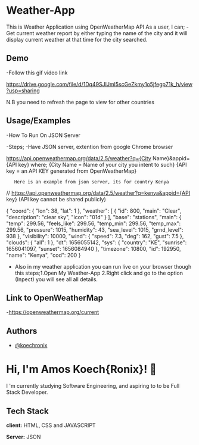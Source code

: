 # Weather-App
This is Weather Application using OpenWeatherMap API
As a user, I can;
-Get current weather report by either typing the name of the city
and it will display current weather at that time for the city searched.

## Demo

-Follow this gif video link

https://drive.google.com/file/d/1Dq49SJIJml5scGeZkmy1o5jfegp71k_h/view?usp=sharing

N.B you need to refresh the page to view for other countries 

## Usage/Examples

-How To Run On JSON Server

-Steps;
-Have   JSON server, extention from google Chrome  browser

https://api.openweathermap.org/data/2.5/weather?q={City Name}&appid={API key}
where; {City Name = Name of your city you intent to such}
       {API key = an API KEY generated from OpenWeatherMap}

       Here is an example from json server, its for country Kenya 
// https://api.openweathermap.org/data/2.5/weather?q=kenya&appid={API key}
(API key cannot be shared publicly)


{
  "coord": {
    "lon": 38,
    "lat": 1
  },
  "weather": [
    {
      "id": 800,
      "main": "Clear",
      "description": "clear sky",
      "icon": "01d"
    }
  ],
  "base": "stations",
  "main": {
    "temp": 299.56,
    "feels_like": 299.56,
    "temp_min": 299.56,
    "temp_max": 299.56,
    "pressure": 1015,
    "humidity": 43,
    "sea_level": 1015,
    "grnd_level": 938
  },
  "visibility": 10000,
  "wind": {
    "speed": 7.3,
    "deg": 162,
    "gust": 7.5
  },
  "clouds": {
    "all": 1
  },
  "dt": 1656055142,
  "sys": {
    "country": "KE",
    "sunrise": 1656041097,
    "sunset": 1656084940
  },
  "timezone": 10800,
  "id": 192950,
  "name": "Kenya",
  "cod": 200
}


- Also in my weather application you can run live on your browser
  though this steps;1.Open My Weather-App
                    2.Right click and go to the option (Inpect) you will see all all details.

## Link to OpenWeatherMap
-https://openweathermap.org/current

## Authors

- [@koechronix](https://www.github.com/koechronix)

# Hi, I'm Amos Koech{Ronix}! 👋
I 'm currently studying Software Engineering, and aspiring to to be Full Stack Developer.

## Tech Stack

**client:** HTML, CSS and JAVASCRIPT

**Server:** JSON

